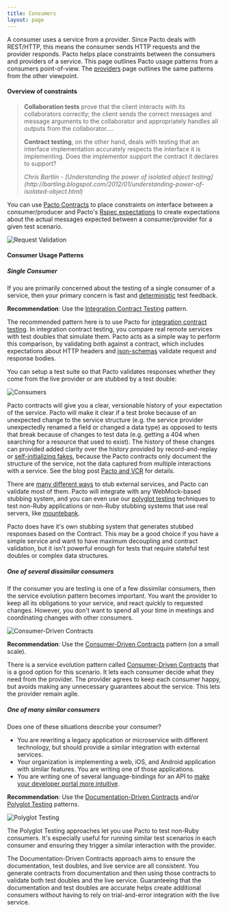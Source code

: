 ```yaml
---
title: Consumers
layout: page
---
```


A consumer uses a service from a provider.  Since Pacto deals with REST/HTTP, this means the consumer sends HTTP requests and the provider responds.  Pacto helps place constraints between the consumers and providers of a service.  This page outlines Pacto usage patterns from a consumers point-of-view.  The [providers](providers) page outlines the same patterns from the other viewpoint.

#### Overview of constraints

<blockquote>
  <p><strong>Collaboration tests</strong> prove that the client interacts with its collaborators correctly; the client sends the correct messages and message arguments to the collaborator and appropriately handles all outputs from the collaborator.&hellip;</p>
  <p><strong>Contract testing</strong>, on the other hand, deals with testing that an interface implementation accurately respects the interface it is implementing. Does the implementor support the contract it declares to support?</p>
  <cite>Chris Bartlin - [Understanding the power of isolated object testing](http://bartling.blogspot.com/2012/01/understanding-power-of-isolated-object.html)</cite>
</blockquote>

You can use [Pacto Contracts](/pages/contract) to place constraints on interface between a consumer/producer and Pacto's [Rspec expectations](/pages/expectations) to create expectations about the actual messages expected between a consumer/provider for a given test scenario.

![Request Validation](/images/req_header_validation.gif 'Consumer/Provider Pair')

#### Consumer Usage Patterns

##### Single Consumer

If you are primarily concerned about the testing of a single consumer of a service, then your primary concern is fast and [deterministic](http://martinfowler.com/articles/nonDeterminism.html#RemoteServices) test feedback.

**Recommendation**: Use the [Integration Contract Testing](http://martinfowler.com/bliki/IntegrationContractTest.html) pattern.

The recommended pattern here is to use Pacto for [integration contract testing](http://martinfowler.com/bliki/IntegrationContractTest.html).  In integration contract testing, you compare real remote services with test doubles that simulate them.  Pacto acts as a simple way to perform this comparison, by validating both against a contract, which includes expectations about HTTP headers and [json-schemas](http://json-schema.org/) validate request and response bodies.

You can setup a test suite so that Pacto validates responses whether they come from the live provider or are stubbed by a test double:

![Consumers](/images/pair.png 'Consumer/Provider Pair')

Pacto contracts will give you a clear, versionable history of your expectation of the service.  Pacto will make it clear if a test broke because of an unexpected change to the service structure (e.g. the service provider unexpectedly renamed a field or changed a data type) as opposed to tests that break because of changes to test data (e.g. getting a 404 when searching for a resource that used to exist).  The history of these changes can provided added clarity over the history provided by record-and-replay or [self-initializing fakes](http://martinfowler.com/bliki/SelfInitializingFake.html), because the Pacto contracts only document the structure of the service, not the data captured from multiple interactions with a service.  See the blog post [Pacto and VCR](/blog/pacto_and_vcr) for details.

There are [many different ways](http://robots.thoughtbot.com/how-to-stub-external-services-in-tests) to stub external services, and Pacto can validate most of them.  Pacto will integrate with any WebMock-based stubbing system, and you can even use our [polyglot testing](/pages/polyglot) techniques to test non-Ruby applications or non-Ruby stubbing systems that use real servers, like [mountebank](http://www.mbtest.org/).

Pacto does have it's own stubbing system that generates stubbed responses based on the Contract.  This may be a good choice if you have a simple service and want to have maximum decoupling and contract validation, but it isn't powerful enough for tests that require stateful test doubles or complex data structures.

##### One of several dissimilar consumers

If the consumer you are testing is one of a few dissimilar consumers, then the service evolution pattern becomes important.  You want the provider to keep all its obligations to your service, and react quickly to requested changes.  However, you don't want to spend all your time in meetings and coordinating changes with other consumers.

![Consumer-Driven Contracts](/images/cdc.png 'Consumer-Driven Contracts')

**Recommendation**: Use the [Consumer-Driven Contracts](http://martinfowler.com/articles/consumerDrivenContracts.html) pattern (on a small scale).

There is a service evolution pattern called [Consumer-Driven Contracts](http://martinfowler.com/articles/consumerDrivenContracts.html) that is a good option for this scenario.  It lets each consumer decide what they need from the provider.  The provider agrees to keep each consumer happy, but avoids making any unnecessary guarantees about the service.  This lets the provider remain agile.

##### One of many similar consumers

Does one of these situations describe your consumer?
- You are rewriting a legacy application or microservice with different technology, but should provide a similar integration with external services.
- Your organization is implementing a web, iOS, and Android application with similar features.  You are writing one of those applications.
- You are writing one of several language-bindings for an API to [make your developer portal more intuitive](http://blog.programmableweb.com/2014/01/15/six-ways-to-make-your-developer-portal-more-intuitive/).

**Recommendation**: Use the [Documentation-Driven Contracts](/pages/documentation-driven) and/or [Polyglot Testing](/pages/polyglot) patterns.

![Polyglot Testing](/images/polyglot.png 'Polyglot Testing')

The Polyglot Testing approaches let you use Pacto to test non-Ruby consumers.  It's especially useful for running similar test scenarios in each consumer and ensuring they trigger a similar interaction with the provider.

The Documentation-Driven Contracts approach aims to ensure the documentation, test doubles, and live service are all consistent.  You generate contracts from documentation and then using those contracts to validate both test doubles and the live service.  Guaranteeing that the documentation and test doubles are accurate helps create additional consumers without having to rely on trial-and-error integration with the live service.

